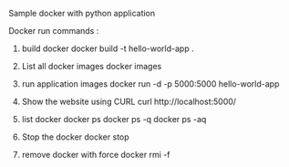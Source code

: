 Sample docker with python application

Docker run commands :

1. build docker
   docker build -t hello-world-app .

2. List all docker images
   docker images

3. run application images
   docker run -d -p 5000:5000 hello-world-app

4. Show the website using CURL
   curl http://localhost:5000/

5. list docker 
   docker ps
   docker ps -q
   docker ps -aq

6. Stop the docker
   docker stop <container id>

7. remove docker with force
   docker rmi -f <images id>
